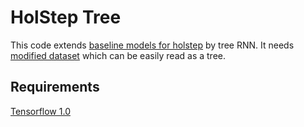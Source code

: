 # HolStep Tree

This code extends [baseline models for holstep](https://github.com/tensorflow/deepmath/tree/master/holstep_baselines) by tree RNN.
It needs [modified dataset](http://atrey.karlin.mff.cuni.cz/~mirecek/holstep/e-hol-ml-dataset) which can be easily read as a tree.

## Requirements

[Tensorflow 1.0](https://www.tensorflow.org/)
